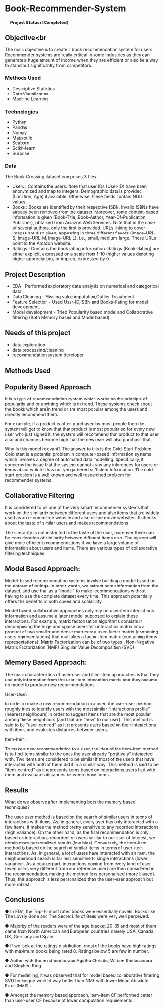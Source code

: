 # Book-Recommender-System
#### -- Project Status: [Completed]

## Objective<br
The main objective is to create a book recommendation system for users. Recommender systems are really critical in some industries as they can generate a huge
amount of income when they are efficient or also be a way to stand out significantly from competitors. 


### Methods Used
* Descriptive Statistics
* Data Visualization
* Machine Learning


### Technologies
* Python
* Pandas
* Numpy
* Matplotlib
* Seaborn
* Scikit-learn
* Surprise

### Data
The Book-Crossing dataset comprises 3 files.
* Users : 
Contains the users. Note that user IDs (User-ID) have been anonymized and map to
integers. Demographic data is provided (Location, Age) if available. Otherwise, these
fields contain NULL values.
* Books : 
Books are identified by their respective ISBN. Invalid ISBNs have already been removed
from the dataset. Moreover, some content-based information is given (Book-Title,
Book-Author, Year-Of-Publication, Publisher), obtained from Amazon Web
Services. Note that in the case of several authors, only the first is provided. URLs linking
to cover images are also given, appearing in three different flavors (Image-URL-S,
Image-URL-M, Image-URL-L), i.e., small, medium, large. These URLs point to the
Amazon website.
* Ratings :
Contains the book rating information. Ratings (Book-Rating) are either explicit,
expressed on a scale from 1-10 (higher values denoting higher appreciation), or implicit,
expressed by 0.

## Project Description
* EDA - Performed exploratory data analysis on numerical and categorical data.
* Data Cleaning - Missing value imputation,Outlier Treaatment
* Feature Selection - Used User-ID,ISBN and Books-Rating for model development.
* Model development - Tried Popularity based model and Collaborative filtering (Both Memory based and Model based).


## Needs of this project

- data exploration
- data processing/cleaning
- recommendation system developer

## Methods Used

## Popularity Based Approach

It is a type of recommendation system which works on the principle of popularity and or anything which is in trend. These systems check about the books which are in trend or are most popular among the users and directly recommend them.

For example, if a product is often purchased by most people then the system will get to know that that product is most popular so for every new user who just signed it, the system will recommend that product to that user also and chances become high that the new user will also purchase that. 

Why Is  this  model relevant?
The answer to this is the Cold-Start Problem. Cold start is a potential problem in computer-based information systems which involves a degree of automated data modelling. Specifically, it concerns the issue that the system cannot draw any inferences for users or items about which it has not yet gathered sufficient information. The cold start problem is a well known and well researched problem for recommender systems. 

## Collaborative Filtering

It is considered to be one of the very smart recommender systems that work on the similarity between different users and also items that are widely used as an e-commerce website and also online movie websites. It checks about the taste of similar users and makes recommendations. 
 
The similarity is not restricted to the taste of the user, moreover there can be consideration of similarity between different items also. The system will give more efficient recommendations if we have a large volume of information about users and items. There are various types of collaborative filtering techniques.

## Model Based Approach:

Model-based recommendation systems involve building a model based on the dataset of ratings. In other words, we extract some information from the dataset, and use that as a "model" to make recommendations without having to use the complete dataset every time. This approach potentially offers the benefits of both speed and scalability.

Model based collaborative approaches only rely on user-item interactions information and assume a latent model supposed to explain these interactions. For example, matrix factorisation algorithms consists in decomposing the huge and sparse user-item interaction matrix into a product of two smaller and dense matrices: a user-factor matrix (containing users representations) that multiplies a factor-item matrix (containing items representations).
Matrix Factorization can be of two types :
Non-Negative Matrix Factorization (NMF)
Singular Value Decomposition (SVD)

## Memory Based Approach:

The main characteristics of user-user and item-item approaches is that they use only information from the user-item interaction matrix and they assume no model to produce new recommendations.


User-User:

In order to make a new recommendation to a user, the user-user method roughly tries to identify users with the most similar “interactions profile” (nearest neighbours) in order to suggest items that are the most popular among these neighbours (and that are “new” to our user). This method is said to be “user-centred” as it represents users based on their interactions with items and evaluates distances between users.

Item-Item:

To make a new recommendation to a user, the idea of the item-item method is to find items similar to the ones the user already “positively” interacted with. Two items are considered to be similar if most of the users that have interacted with both of them did it in a similar way. This method is said to be “item-centred” as it represents items based on interactions users had with them and evaluates distances between those items.


## Results

What do we observe after implementing both the memory based techniques?

The user-user method is based on the search of similar users in terms of interactions with items. As, in general, every user has only interacted with a few items, it makes the method pretty sensitive to any recorded interactions (high variance). On the other hand, as the final recommendation is only based on interactions recorded for users similar to our user of interest, we obtain more personalized results (low bias).
Conversely, the item-item method is based on the search of similar items in terms of user-item interactions. As, in general, a lot of users have interacted with an item, the neighbourhood search is far less sensitive to single interactions (lower variance). As a counterpart, interactions coming from every kind of user (even users very different from our reference user) are then considered in the recommendation, making the method less personalised (more biased). Thus, this approach is less personalized than the user-user approach but more robust.

## Conclusions
●	In EDA, the Top-10 most rated books were essentially novels. Books like The Lovely Bone and The Secret Life of Bees were very well perceived.

●	Majority of the readers were of the age bracket 20-35 and most of them came from North American and European countries namely USA, Canada, UK, Germany and Spain.

●	If we look at the ratings distribution, most of the books have high ratings with maximum books being rated 8. Ratings below 5 are few in number.

●	Author with the most books was Agatha Christie, William Shakespeare and Stephen King.

●	For modelling, it was observed that for model based collaborative filtering SVD technique worked way better than NMF with lower Mean Absolute Error (MAE) .

●	Amongst the memory based approach, item-item CF performed better than user-user CF because of lower computation requirements .

